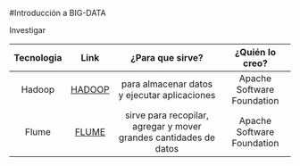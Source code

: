 #Introducción a BIG-DATA

Investigar

|Tecnologia |Link   |¿Para que sirve? |¿Quién lo creo?
| :---:     | :---: | :---:           | :---:
|Hadoop| [HADOOP](https://hadoop.apache.org/) |para almacenar datos y ejecutar aplicaciones |Apache Software Foundation
|Flume| [FLUME](https://flume.apache.org/) | sirve para recopilar, agregar y mover grandes cantidades de datos |Apache Software Foundation
